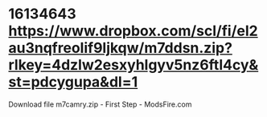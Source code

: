    # 16134643 https://www.dropbox.com/scl/fi/el2au3nqfreolif9ljkqw/m7ddsn.zip?rlkey=4dzlw2esxyhlgyv5nz6ftl4cy&st=pdcygupa&dl=1
Download file m7camry.zip - First Step - ModsFire.com
